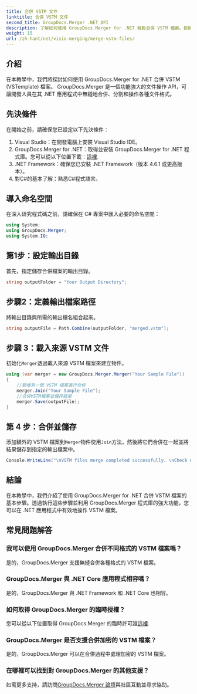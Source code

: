 ```yaml
---
title: 合併 VSTM 文件
linktitle: 合併 VSTM 文件
second_title: GroupDocs.Merger .NET API
description: 了解如何使用 GroupDocs.Merger for .NET 輕鬆合併 VSTM 檔案。按照我們的逐步教學和您的文件操作能力進行操作。
weight: 15
url: /zh-hant/net/visio-merging/merge-vstm-files/
---
```

## 介紹
在本教學中，我們將探討如何使用 GroupDocs.Merger for .NET 合併 VSTM (VSTemplate) 檔案。 GroupDocs.Merger 是一個功能強大的文件操作 API，可讓開發人員在其 .NET 應用程式中無縫地合併、分割和操作各種文件格式。
## 先決條件
在開始之前，請確保您已設定以下先決條件：
1. Visual Studio：在開發電腦上安裝 Visual Studio IDE。
2.  GroupDocs.Merger for .NET：取得並安裝 GroupDocs.Merger for .NET 程式庫。您可以從以下位置下載：[這裡](https://releases.groupdocs.com/merger/net/).
3. .NET Framework：確保您已安裝 .NET Framework（版本 4.6.1 或更高版本）。
4. 對C#的基本了解：熟悉C#程式語言。

## 導入命名空間
在深入研究程式碼之前，請確保在 C# 專案中匯入必要的命名空間：
```csharp
using System; 
using GroupDocs.Merger;
using System.IO;
```
## 第1步：設定輸出目錄
首先，指定儲存合併檔案的輸出目錄。
```csharp
string outputFolder = "Your Output Directory";
```
## 步驟2：定義輸出檔案路徑
將輸出目錄與所需的輸出檔名組合起來。
```csharp
string outputFile = Path.Combine(outputFolder, "merged.vstm");
```
## 步驟 3：載入來源 VSTM 文件
初始化`Merger`透過載入來源 VSTM 檔案來建立物件。
```csharp
using (var merger = new GroupDocs.Merger.Merger("Your Sample File"))
{
    //新增另一個 VSTM 檔案進行合併
    merger.Join("Your Sample File");
    //合併VSTM檔案並儲存結果
    merger.Save(outputFile);
}
```
## 第 4 步：合併並儲存
添加額外的 VSTM 檔案到`Merger`物件使用`Join`方法，然後將它們合併在一起並將結果儲存到指定的輸出檔案中。
```csharp
Console.WriteLine("\nVSTM files merge completed successfully. \nCheck output in {0}", outputFolder);
```

## 結論
在本教學中，我們介紹了使用 GroupDocs.Merger for .NET 合併 VSTM 檔案的基本步驟。透過執行這些步驟並利用 GroupDocs.Merger 程式庫的強大功能，您可以在 .NET 應用程式中有效地操作 VSTM 檔案。

## 常見問題解答
### 我可以使用 GroupDocs.Merger 合併不同格式的 VSTM 檔案嗎？
是的，GroupDocs.Merger 支援無縫合併各種格式的 VSTM 檔案。
### GroupDocs.Merger 與 .NET Core 應用程式相容嗎？
是的，GroupDocs.Merger 與 .NET Framework 和 .NET Core 也相容。
### 如何取得 GroupDocs.Merger 的臨時授權？
您可以從以下位置取得 GroupDocs.Merger 的臨時許可證[這裡](https://purchase.groupdocs.com/temporary-license/).
### GroupDocs.Merger 是否支援合併加密的 VSTM 檔案？
是的，GroupDocs.Merger 可以在合併過程中處理加密的 VSTM 檔案。
### 在哪裡可以找到對 GroupDocs.Merger 的其他支援？
如需更多支持，請訪問[GroupDocs.Merger 論壇](https://forum.groupdocs.com/c/merger/32)與社區互動並尋求協助。